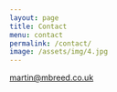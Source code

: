 ```yaml
---
layout: page
title: Contact
menu: contact
permalink: /contact/
image: /assets/img/4.jpg
---
```


martin@mbreed.co.uk